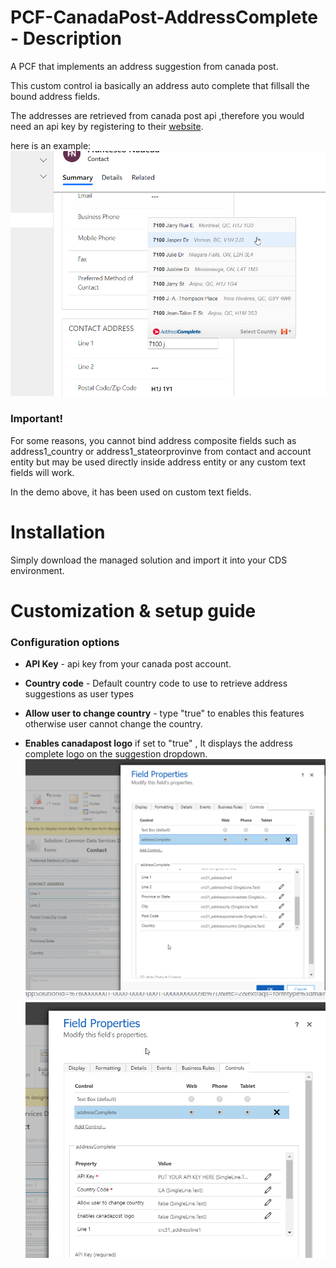 # PCF-CanadaPost-AddressComplete - Description
A PCF that implements an address suggestion from canada post.

This custom control ia basically an address auto complete that fillsall the bound address fields. 

The addresses are retrieved from canada post api ,therefore you would need an api key by registering to their [website](https://www.canadapost.ca/pca/support/guides/).

here is an example:
![Alt text](/Screenshots/demo.png?raw=true "demo")
### Important!
For some reasons, you cannot bind address composite fields such as address1_country or address1_stateorprovinve 
from contact and account entity but may be used directly inside address entity or any custom text fields will work.

In the demo above, it has been used on custom text fields.

# Installation

Simply download the managed solution and import it into your CDS environment.

# Customization & setup guide
### Configuration options

*   **API Key** - api key from your canada post account. 
*   **Country code** - Default country code to use to retrieve address suggestions as user types
    
*   **Allow user to change country** - type "true" to enables this features otherwise user cannot change the country.
*   **Enables canadapost logo** if set to "true" , It displays the address complete logo on the suggestion dropdown.
![Alt text](/Screenshots/config_sample.png?raw=true "config")
![Alt text](/Screenshots/config_sample2.png?raw=true "config 2")





